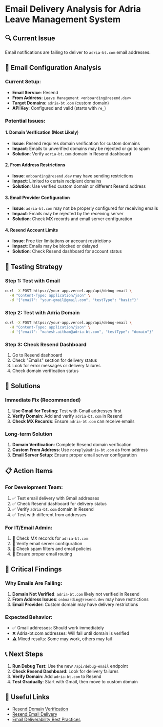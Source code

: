 # Email Delivery Analysis for Adria Leave Management System

## 🔍 **Current Issue**
Email notifications are failing to deliver to `adria-bt.com` email addresses.

## 📧 **Email Configuration Analysis**

### **Current Setup:**
- **Email Service**: Resend
- **From Address**: `Leave Management <onboarding@resend.dev>`
- **Target Domains**: `adria-bt.com` (custom domain)
- **API Key**: Configured and valid (starts with `re_`)

### **Potential Issues:**

#### **1. Domain Verification (Most Likely)**
- **Issue**: Resend requires domain verification for custom domains
- **Impact**: Emails to unverified domains may be rejected or go to spam
- **Solution**: Verify `adria-bt.com` domain in Resend dashboard

#### **2. From Address Restrictions**
- **Issue**: `onboarding@resend.dev` may have sending restrictions
- **Impact**: Limited to certain recipient domains
- **Solution**: Use verified custom domain or different Resend address

#### **3. Email Provider Configuration**
- **Issue**: `adria-bt.com` may not be properly configured for receiving emails
- **Impact**: Emails may be rejected by the receiving server
- **Solution**: Check MX records and email server configuration

#### **4. Resend Account Limits**
- **Issue**: Free tier limitations or account restrictions
- **Impact**: Emails may be blocked or delayed
- **Solution**: Check Resend dashboard for account status

## 🧪 **Testing Strategy**

### **Step 1: Test with Gmail**
```bash
curl -X POST https://your-app.vercel.app/api/debug-email \
  -H "Content-Type: application/json" \
  -d '{"email": "your-gmail@gmail.com", "testType": "basic"}'
```

### **Step 2: Test with Adria Domain**
```bash
curl -X POST https://your-app.vercel.app/api/debug-email \
  -H "Content-Type: application/json" \
  -d '{"email": "mahesh.aitham@adria-bt.com", "testType": "domain"}'
```

### **Step 3: Check Resend Dashboard**
1. Go to Resend dashboard
2. Check "Emails" section for delivery status
3. Look for error messages or delivery failures
4. Check domain verification status

## 🔧 **Solutions**

### **Immediate Fix (Recommended)**
1. **Use Gmail for Testing**: Test with Gmail addresses first
2. **Verify Domain**: Add and verify `adria-bt.com` in Resend
3. **Check MX Records**: Ensure `adria-bt.com` can receive emails

### **Long-term Solution**
1. **Domain Verification**: Complete Resend domain verification
2. **Custom From Address**: Use `noreply@adria-bt.com` as from address
3. **Email Server Setup**: Ensure proper email server configuration

## 📋 **Action Items**

### **For Development Team:**
1. ✅ Test email delivery with Gmail addresses
2. ✅ Check Resend dashboard for delivery status
3. ✅ Verify `adria-bt.com` domain in Resend
4. ✅ Test with different from addresses

### **For IT/Email Admin:**
1. 🔄 Check MX records for `adria-bt.com`
2. 🔄 Verify email server configuration
3. 🔄 Check spam filters and email policies
4. 🔄 Ensure proper email routing

## 🚨 **Critical Findings**

### **Why Emails Are Failing:**
1. **Domain Not Verified**: `adria-bt.com` likely not verified in Resend
2. **From Address Issues**: `onboarding@resend.dev` may have restrictions
3. **Email Provider**: Custom domain may have delivery restrictions

### **Expected Behavior:**
- ✅ Gmail addresses: Should work immediately
- ❌ Adria-bt.com addresses: Will fail until domain is verified
- ⚠️ Mixed results: Some may work, others may fail

## 📞 **Next Steps**

1. **Run Debug Test**: Use the new `/api/debug-email` endpoint
2. **Check Resend Dashboard**: Look for delivery failures
3. **Verify Domain**: Add `adria-bt.com` to Resend
4. **Test Gradually**: Start with Gmail, then move to custom domain

## 🔗 **Useful Links**

- [Resend Domain Verification](https://resend.com/domains)
- [Resend Email Delivery](https://resend.com/docs/send-with-api)
- [Email Deliverability Best Practices](https://resend.com/docs/deliverability)
